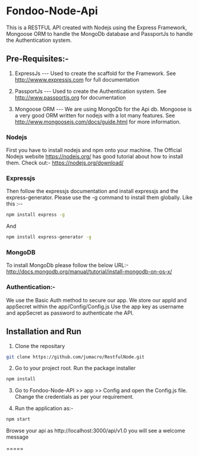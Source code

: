 # Fondoo-Node-Api
This is a RESTFUL API created with Nodejs using the Express Framework, Mongoose ORM to handle the MongoDb database and PassportJs to handle the Authentication system.

## Pre-Requisites:-

1) ExpressJs --- Used to create the scaffold for the Framework. See http://wwww.expressjs.com for full documentation

2) PassportJs --- Used to create the Authentication system. See http://www.passportjs.org for documentation

3) Mongoose ORM --- We are using MongoDb for the Api db. Mongoose is a very good ORM written for nodejs with a lot many features. See http://www.mongoosejs.com/docs/guide.html for more information.

### Nodejs

First you have to install nodejs and npm onto your machine.
The Official Nodejs website https://nodejs.org/ has good tutorial about how to install them.
Check out:- https://nodejs.org/download/

### Expressjs

Then follow the expressjs documentation and install expressjs and the express-generator. Please use the -g command to install them globally. 
Like this :--
```sh
npm install express -g
```
And
```sh
npm install express-generator -g
```

### MongoDB

To install MongoDb please follow the below URL:-
http://docs.mongodb.org/manual/tutorial/install-mongodb-on-os-x/

### Authentication:-

We use the Basic Auth method to secure our app.
We store our appId and appSecret within the app/Config/Config.js
Use the app key as username and appSecret as password to authenticate rhe API.


## Installation and Run


1) Clone the repositary 
```sh
git clone https://github.com/jumacro/RestfulNode.git
```

2) Go to your project root. Run the package installer
```sh
npm install
```
3) Go to Fondoo-Node-API >> app >> Config and open the Config.js file. Change the credentials as per your requirement.

4) Run the application as:-
```sh
npm start
```
Browse your api as http://localhost:3000/api/v1.0 you will see a welcome message

=====